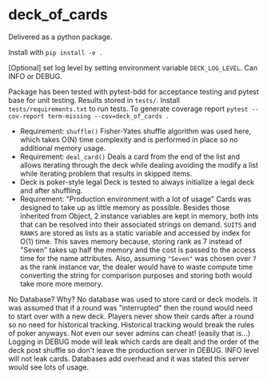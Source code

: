 # deck_of_cards

Delivered as a python package. 

Install with `pip install -e .`

[Optional] set log level by setting environment variable `DECK_LOG_LEVEL`. Can INFO or DEBUG.

Package has been tested with pytest-bdd for acceptance testing and pytest base for unit testing. Results stored in `tests/`. Install `tests/requirements.txt` to run tests.
To generate coverage report `pytest --cov-report term-missing --cov=deck_of_cards .`

- Requirement: `shuffle()`
Fisher-Yates shuffle algorithm was used here, which takes O(N) time complexity and is performed in place so no additional memory usage. 
- Requirement: `deal_card()`
Deals a card from the end of the list and allows iterating through the deck while dealing avoiding the modify a list while iterating problem that results in skipped items. 
- Deck is poker-style legal
Deck is tested to always initialize a legal deck and after shuffling. 
- Requirement: "Production environment with a lot of usage"
Cards was designed to take up as little memory as possible. Besides those inherited from Object, 2 instance variables are kept in memory, both ints that can be resolved into their associated strings on demand. `SUITS` and `RANKS` are stored as lists as a static variable and accessed by index for O(1) time. This saves memory because, storing rank as 7 instead of "Seven" takes up half the memory and the cost is passed to the access time for the name attributes. Also, assuming `"Seven"` was chosen over `7` as the rank instance var, the dealer would have to waste compute time converting the string for comparison purposes and storing both would take more more memory. 

No Database? Why?
No database was used to store card or deck models. It was assumed that if a round was "interrupted" then the round would need to start over with a new deck. Players never show their cards after a round so no need for historical tracking. Historical tracking would break the rules of poker anyways. Not even our sever admins can cheat! (easily that is...) Logging in DEBUG mode will leak which cards are dealt and the order of the deck post shuffle so don't leave the production server in DEBUG. INFO level will not leak cards.
Databases add overhead and it was stated this server would see lots of usage. 